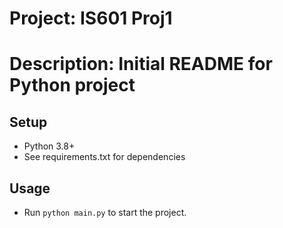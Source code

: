 # Project: IS601 Proj1
# Description: Initial README for Python project

## Setup
- Python 3.8+
- See requirements.txt for dependencies

## Usage
- Run `python main.py` to start the project.
